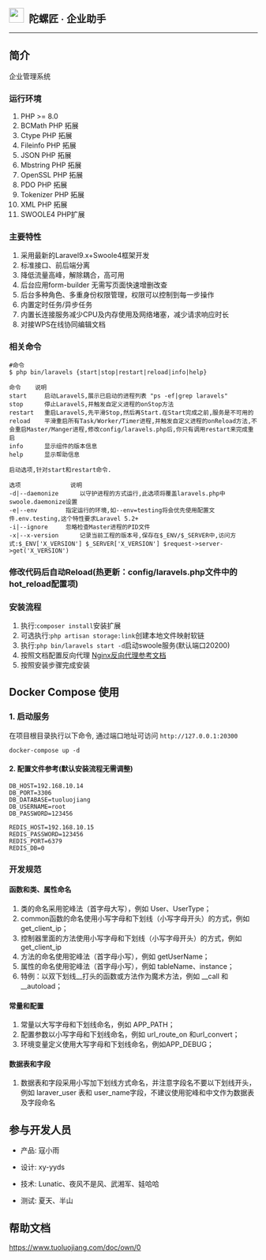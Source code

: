 <p><img style='width:30px;height:30px;' src="https://www.tuoluojiang.com/favicon.ico"><span style="font-size: 20px;font-weight: 600;margin-left: 10px;">陀螺匠 · 企业助手</span></p>

---

## 简介

企业管理系统

### 运行环境

1. PHP >= 8.0
2. BCMath PHP 拓展
3. Ctype PHP 拓展
4. Fileinfo PHP 拓展
5. JSON PHP 拓展
6. Mbstring PHP 拓展
7. OpenSSL PHP 拓展
8. PDO PHP 拓展
9. Tokenizer PHP 拓展
10. XML PHP 拓展
11. SWOOLE4 PHP扩展

### 主要特性

1. 采用最新的Laravel9.x+Swoole4框架开发
2. 标准接口、前后端分离
3. 降低流量高峰，解除耦合，高可用
4. 后台应用form-builder 无需写页面快速增删改查
5. 后台多种角色、多重身份权限管理，权限可以控制到每一步操作
6. 内置定时任务/异步任务
7. 内置长连接服务减少CPU及内存使用及网络堵塞，减少请求响应时长
8. 对接WPS在线协同编辑文档

### 相关命令

```shell
#命令
$ php bin/laravels {start|stop|restart|reload|info|help}

命令	  说明
start	  启动LaravelS,展示已启动的进程列表 "ps -ef|grep laravels"
stop	  停止LaravelS,并触发自定义进程的onStop方法
restart	  重启LaravelS,先平滑Stop,然后再Start.在Start完成之前,服务是不可用的
reload	  平滑重启所有Task/Worker/Timer进程,并触发自定义进程的onReload方法,不会重启Master/Manger进程,修改config/laravels.php后,你只有调用restart来完成重启
info	  显示组件的版本信息
help	  显示帮助信息

启动选项,针对start和restart命令.

选项	            说明
-d|--daemonize	    以守护进程的方式运行,此选项将覆盖laravels.php中swoole.daemonize设置
-e|--env	    指定运行的环境,如--env=testing将会优先使用配置文件.env.testing,这个特性要求Laravel 5.2+
-i|--ignore	    忽略检查Master进程的PID文件
-x|--x-version	    记录当前工程的版本号,保存在$_ENV/$_SERVER中,访问方式:$_ENV['X_VERSION'] $_SERVER['X_VERSION'] $request->server->get('X_VERSION')

```
### 修改代码后自动Reload(热更新：config/laravels.php文件中的hot_reload配置项)

### 安装流程

1. 执行:`composer install`安装扩展
2. 可选执行:`php artisan storage:link`创建本地文件映射软链
3. 执行:`php bin/laravels start -d`启动swoole服务(默认端口20200)
4. 按照文档配置反向代理 [Nginx反向代理参考文档](https://doc.tuoluojiang.com/doc/own/149)
5. 按照安装步骤完成安装

## Docker Compose 使用

### 1. 启动服务

在项目根目录执行以下命令, 通过端口地址可访问 `http://127.0.0.1:20300`

```shell
docker-compose up -d
```



#### 2. 配置文件参考(默认安装流程无需调整)

```
DB_HOST=192.168.10.14
DB_PORT=3306
DB_DATABASE=tuoluojiang
DB_USERNAME=root
DB_PASSWORD=123456

REDIS_HOST=192.168.10.15
REDIS_PASSWORD=123456
REDIS_PORT=6379
REDIS_DB=0
```

### 开发规范

#### 函数和类、属性命名

1. 类的命名采用驼峰法（首字母大写），例如 User、UserType；
2. common函数的命名使用小写字母和下划线（小写字母开头）的方式，例如 get_client_ip；
3. 控制器里面的方法使用小写字母和下划线（小写字母开头）的方式，例如 get_client_ip
4. 方法的命名使用驼峰法（首字母小写），例如 getUserName；
5. 属性的命名使用驼峰法（首字母小写），例如 tableName、instance；
6. 特例：以双下划线__打头的函数或方法作为魔术方法，例如 __call 和 __autoload；

#### 常量和配置

1. 常量以大写字母和下划线命名，例如 APP_PATH；
2. 配置参数以小写字母和下划线命名，例如 url_route_on 和url_convert；
3. 环境变量定义使用大写字母和下划线命名，例如APP_DEBUG；

#### 数据表和字段

1. 数据表和字段采用小写加下划线方式命名，并注意字段名不要以下划线开头，例如 laraver_user 表和
   user_name字段，不建议使用驼峰和中文作为数据表及字段命名

## 参与开发人员

- 产品: 寇小雨

- 设计: xy-yyds

- 技术: Lunatic、夜风不是风、武湘军、娃哈哈

- 测试: 夏天、半山

## 帮助文档
https://www.tuoluojiang.com/doc/own/0
